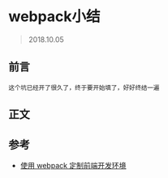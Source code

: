 # webpack小结
>  2018.10.05
## 前言
    这个坑已经开了很久了，终于要开始填了，好好终结一遍
## 正文

## 参考
- [使用 webpack 定制前端开发环境](https://juejin.im/book/5a6abad5518825733c144469/section/5a6abad5518825732e2f8546)